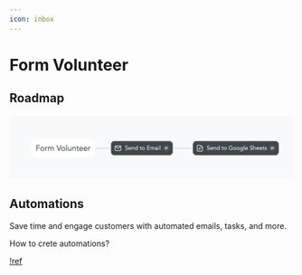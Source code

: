 ```yaml
---
icon: inbox
---
```

# Form Volunteer
## Roadmap

![](/static/form-volunteer.png)

## Automations
Save time and engage customers with automated emails, tasks, and more.

How to crete automations?

[!ref](https://support.wix.com/en/article/wix-automations-creating-a-new-automation)